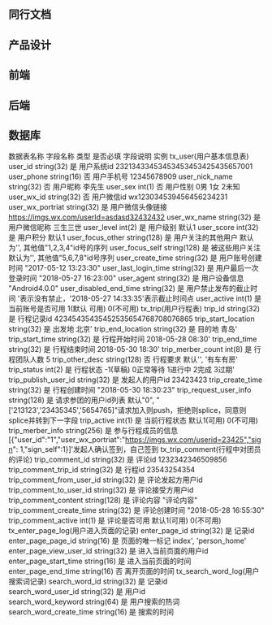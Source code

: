 ## 同行文档



## 产品设计




## 前端



## 后端




## 数据库



数据表名称	字段名称	类型	是否必填	字段说明	实例
tx_user(用户基本信息表)	user_id	string(32)	是	用户系统id	23213433453453453453425435657001
	user_phone	string(16)	否	用户手机号	12345678909
	user_nick_name	string(32)	否	用户昵称	李先生
	user_sex	int(1)	否	用户性别	0男 1女 2未知
	user_wx_id	string(32)	否	用户微信id	wx123034539456456234231
	user_wx_portriat	string(32)	是	用户微信头像链接	https://imgs.wx.com/userId=asdasd32432432
	user_wx_name	string(32)	是	用户微信昵称	三生三世
	user_level	int(2)	是	用户级别	默认1
	user_score	int(32)	是	用户积分	默认1
	user_focus_other	string(128)	是	用户关注的其他用户	默认为'', 其他值"1,2,3,4"id号的序列
	user_focus_self	string(128)	是	被这些用户关注	默认为'', 其他值"5,6,7,8"id号序列
	user_create_time	string(32)	是	用户账号创建时间	"2017-05-12 13:23:30"
	user_last_login_time	string(32)	是	用户最后一次登录时间	"2018-05-27 16:23:00"
	user_agent	string(32)	是	用户设备信息	"Android4.0.0"
	user_disabled_end_time	string(32)	是	用户禁止发布的截止时间	'表示没有禁止，'2018-05-27 14:33:35'表示截止时间点
	user_active	int(1)	是	当前账号是否可用	1(默认 可用) 0(不可用)
tx_trip(用户行程表)	trip_id	string(32)	是	行程记录id	42345435435452535654768708076865
	trip_start_location	string(32)	是	出发地	北京'
	trip_end_location	string(32)	是	目的地	青岛'
	trip_start_time	string(32)	是	行程开始时间	2018-05-28 08:30'
	trip_end_time	string(32)	是	行程结束时间	2018-05-30 18:30'
	trip_merber_count	int(8)	是	行程团队人数	5
	trip_other_desc	string(128)	否	行程要求	默认'', '有车有房'
	trip_status	int(2)	是	行程状态	-1(草稿) 0正常等待 1进行中 2完成 3过期'
	trip_publish_user_id	string(32)	是	发起人的用户id	23423423
	trip_create_time	string(32)	是	行程创建时间	"2018-05-30 18:30:23"
	trip_request_user_info	string(128)	是	请求参团的用户id列表	默认"0", "['213123','23435345','5654765]"请求加入则push，拒绝则splice，同意则splice并转到下一字段
	trip_active	int(1)	是	当前行程状态	默认1(可用) 0(不可用)
	trip_merber_info	string(256)	是	参与行程成员的信息	[{"user_id":"1","user_wx_portriat":"https://imgs.wx.com/userid=23425","sign": 1,"sign_self":1}]'发起人确认签到，自己签到
tx_trip_comment(行程中对团员的评论)	trip_comment_id	string(32)	是	评论id	1232342346509856
	trip_comment_trip_id	string(32)	是	行程id	23543254354
	trip_comment_from_user_id	string(32)	是	评论发起方用户id	
	trip_comment_to_user_id	string(32)	是	评论接受方用户id	
	trip_comment_content	string(128)	是	评论内容	"评论内容"
	trip_comment_create_time	string(32)	是	评论创建时间	"2018-05-28 16:55:30"
	trip_comment_active	int(1)	是	评论是否可用	默认1(可用) 0(不可用)
tx_enter_page_log(用户进入页面的记录)	enter_page_id	string(32)	是	记录id	
	enter_page_page_id	string(16)	是	页面的唯一标记	index', 'person_home'
	enter_page_view_user_id	string(32)	是	进入当前页面的用户id	
	enter_page_start_time	string(16)	是	进入当前页面的时间	
	enter_page_end_time	string(16)	否	离开页面的时间	
tx_search_word_log(用户搜索词记录)	search_word_id	string(32)	是	记录id	
	search_word_user_id	string(32)	是	用户id	
	search_word_keyword	string(64)	是	用户搜索的热词	
	search_word_create_time	string(16)	是	搜索的时间	
